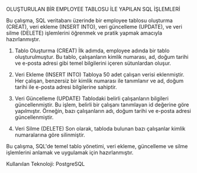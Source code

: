 OLUŞTURULAN BİR EMPLOYEE TABLOSU İLE YAPILAN SQL İŞLEMLERİ

Bu çalışma, SQL veritabanı üzerinde bir employee tablosu oluşturma (CREAT), veri ekleme (INSERT INTO), veri güncelleme (UPDATE), ve veri silme (DELETE) işlemlerini öğrenmek ve pratik yapmak amacıyla hazırlanmıştır.

1. Tablo Oluşturma (CREAT)
İlk adımda, employee adında bir tablo oluşturulmuştur. Bu tablo, çalışanların kimlik numarası, ad, doğum tarihi ve e-posta adresi gibi temel bilgilerini içeren sütunlardan oluşur.

2. Veri Ekleme (INSERT INTO)
Tabloya 50 adet çalışan verisi eklenmiştir. Her çalışan, benzersiz bir kimlik numarası ile tanımlanır ve ad, doğum tarihi ile e-posta adresi bilgilerine sahiptir.

3. Veri Güncelleme (UPDATE)
Tablodaki belirli çalışanların bilgileri güncellenmiştir. Bu işlem, belirli bir çalışanı tanımlayan id değerine göre yapılmıştır. Örneğin, bazı çalışanların adı, doğum tarihi ve e-posta adresi güncellenmiştir.

4. Veri Silme (DELETE)
Son olarak, tabloda bulunan bazı çalışanlar kimlik numaralarına göre silinmiştir.

Bu çalışma, SQL'de temel tablo yönetimi, veri ekleme, güncelleme ve silme işlemlerini anlamak ve uygulamak için hazırlanmıştır.

Kullanılan Teknoloji:
PostgreSQL
